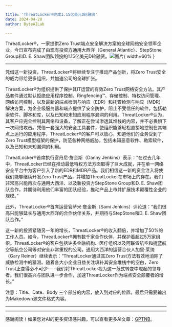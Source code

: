 ```yaml
---

title: 'ThreatLocker®完成1.15亿美元D轮融资'
date: 2024-04-28
author: ByteAILab

---
```


ThreatLocker®，一家提供Zero Trust端点安全解决方案的全球网络安全领军企业，今日宣布完成了由现有投资方通用大西洋（General Atlantic）、StepStone Group和D. E. Shaw团队领投的1.15亿美元D轮融资。![图片](https://ai-techpark.com/wp-content/uploads/2024/04/ThreatLocker-960x540.jpg){ width=60% }

---
凭借这一新投资，ThreatLocker®将继续专注于推动产品创新，将Zero Trust安全的威力带给更多组织，并加速公司的全球扩张。

ThreatLocker®为组织提供了保护其IT运营的有效Zero Trust网络安全方法。其产品套件通过默认拒绝应用程序控制、Ringfencing™、存储控制、特权访问管理、网络访问控制，以及最新的端点检测与响应（EDR）和托管检测与响应（MDR）解决方案，为企业级服务器和端点提供了安全防护，阻止不受信任的软件，包括勒索软件、脚本和库，以及已知和未知应用程序漏洞的利用。ThreatLocker®认为，其客户应完全控制其网络和设备，了解正在尝试渗透其堆栈的内容，并不必畏惧下一次网络攻击。凭借一套强大的安全工具套件，使组织能够轻松直接地控制在其端点上运行的应用程序，ThreatLocker®的客户可以放心，知道他们的业务受到了Zero Trust模型框架的保护，防范各种网络威胁，包括未知恶意软件、勒索软件，以及已知和未知漏洞的利用。

ThreatLocker®首席执行官丹尼·詹金斯（Danny Jenkins）表示：“在过去几年中，ThreatLocker已经在推动最低特权方法方面取得了巨大成就，并在单一网络安全平台中为客户引入了新的EDR和MDR产品。我们相信这一新的资金注入将使我们能够继续开发Zero Trust产品，并增加ThreatLocker在市场上的存在。我们非常高兴能再次与通用大西洋、以及新投资方StepStone Group和D. E. Shaw团队合作，并期待利用他们丰富的团队经验，推动产品上市并扩展技术颠覆性企业的规模。”

此外，ThreatLocker®首席运营官萨米·詹金斯（Sami Jenkins）评论道：“我们很高兴能够延长与通用大西洋的合作伙伴关系，并期待与StepStone和D. E. Shaw团队合作。”

这一新的投资紧随另一年的增长，ThreatLocker®的收入翻倍，并增加了50%的工作人员。如今，ThreatLocker®拥有数千家合作伙伴，并保护着超过5万家组织。ThreatLocker®的客户包括许多金融机构、医疗组织以及阿联酋航空和捷蓝航空等航空公司等对安全非常重视的公司。通用大西洋的运营合伙人加里·莱纳（Gary Reiner）继续表示：“ThreatLocker通过其Zero Trust方法有效地消除了威胁检测中的猜测。随着各大小企业日益关注填补其安全堆栈中的空白，Zero Trust正变得必不可少——我们将ThreatLocker视为这一范式转变中崛起的领导者。我们很高兴与团队进一步合作，加速ThreatLocker作为端点安全颠覆者的增长。”

注意：Title、Date、Body 三个部分的内容，放入到对应的位置。最后只需要输出为Makedown源文件格式内容。

---
---
感谢阅读！如果您对AI的更多资讯感兴趣，可以查看更多AI文章：[GPTNB](https://gptnb.com)。